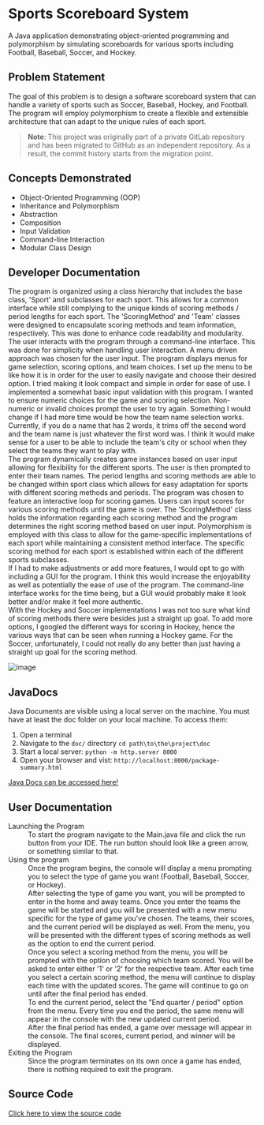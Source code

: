 # Sports Scoreboard System

A Java application demonstrating object-oriented programming and polymorphism by simulating scoreboards for various sports including Football, Baseball, Soccer, and Hockey.

## Problem Statement
The goal of this problem is to design a software scoreboard system that can handle a variety of sports such as Soccer, Baseball, Hockey, and Football. The program will employ polymorphism to create a flexible and extensible architecture that can adapt to the unique rules of each sport.

> **Note**: This project was originally part of a private GitLab repository and has been migrated to GitHub as an independent repository. As a result, the commit history starts from the migration point.

## Concepts Demonstrated
- Object-Oriented Programming (OOP)
- Inheritance and Polymorphism
- Abstraction
- Composition
- Input Validation
- Command-line Interaction
- Modular Class Design

## Developer Documentation
The program is organized using a class hierarchy that includes the base class, 'Sport' and subclasses for each sport. This allows for a common interface while still complying to the unique kinds of scoring methods / period lengths for each sport. The 'ScoringMethod' and 'Team' classes were designed to encapsulate scoring methods and team information, respectively. This was done to enhance code readability and modularity. The user interacts with the program through a command-line interface. This was done for simplicity when handling user interaction. A menu driven approach was chosen for the user input. The program displays menus for game selection, scoring options, and team choices. I set up the menu to be like how it is in order for the user to easily navigate and choose their desired option. I tried making it look compact and simple in order for ease of use. I implemented a somewhat basic input validation with this program. I wanted to ensure numeric choices for the game and scoring selection. Non-numeric or invalid choices prompt the user to try again. Something I would change if I had more time would be how the team name selection works. Currently, if you do a name that has 2 words, it trims off the second word and the team name is just whatever the first word was. I think it would make sense for a user to be able to include the team's city or school when they select the teams they want to play with. <br>
The program dynamically creates game instances based on user input allowing for flexibility for the different sports. The user is then prompted to enter their team names. The period lengths and scoring methods are able to be changed within sport class which allows for easy adaptation for sports with different scoring methods and periods. The program was chosen to feature an interactive loop for scoring games. Users can input scores for various scoring methods until the game is over. The 'ScoringMethod' class holds the information regarding each scoring method and the program determines the right scoring method based on user input. Polymorphism is employed with this class to allow for the game-specific implementations of each sport while maintaining a consistent method interface. The specific scoring method for each sport is established within each of the different sports subclasses.<br>
If I had to make adjustments or add more features, I would opt to go with including a GUI for the program. I think this would increase the enjoyability as well as potentially the ease of use of the program. The command-line interface works for the time being, but a GUI would probably make it look better and/or make it feel more authentic. <br>
With the Hockey and Soccer implementations I was not too sure what kind of scoring methods there were besides just a straight up goal. To add more options, I googled the different ways for scoring in Hockey, hence the various ways that can be seen when running a Hockey game. For the Soccer, unfortunately, I could not really do any better than just having a straight up goal for the scoring method.


![image](https://github.com/user-attachments/assets/20b4ba3c-b826-46d2-bcfd-77b1ccd03cfa)


## JavaDocs
Java Documents are visible using a local server on the machine. You must have at least the doc folder on your local machine. To access them:
1. Open a terminal
2. Navigate to the `doc/` directory
   ```cd path\to\the\project\doc```
3. Start a local server:
   ```python -m http.server 8000```
4. Open your browser and vist:
   ```http://localhost:8000/package-summary.html```
 
[Java Docs can be accessed here!](https://github.com/jarkin0513/Java-Polymorphism-Scoreboard/blob/main/doc/package-summary.html) 
 

## User Documentation

<dl>
 
 <dt> Launching the Program </dt>
  <dd> 
To start the program navigate to the Main.java file and click the run button from your IDE.   
The run button should look like a green arrow, or something similar to that.
  </dd>

 <dt> Using the program </dt>
 <dd>
  Once the program begins, the console will display a menu prompting you to select the type of game you want (Football, Baseball, Soccer, or Hockey). <br>
After selecting the type of game you want, you will be prompted to enter in the home and away teams. Once you enter the teams the game will be started and you will be presented with a new menu specific for the type of game you've chosen. The teams, their scores, and the current period will be displayed as well. From the menu, you will be presented with the different types of scoring methods as well as the option to end the current period. <br>
Once you select a scoring method from the menu, you will be prompted with the option of choosing which team scored. You will be asked to enter either '1' or '2' for the respective team. After each time you select a certain scoring method, the menu will continue to display each time with the updated scores. The game will continue to go on until after the final period has ended. <br>
To end the current period, select the "End quarter / period" option from the menu. Every time you end the period, the same menu will appear in the console with the new updated current period. <br>
After the final period has ended, a game over message will appear in the console. The final scores, current period, and winner will be displayed. 
 </dd>

<dt> Exiting the Program </dt>
 <dd> 
Since the program terminates on its own once a game has ended, there is nothing required to exit the program.
 </dd>
 
</dl>


 

## Source Code
[Click here to view the source code](https://github.com/jarkin0513/Java-Polymorphism-Scoreboard/tree/main/src)
